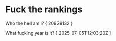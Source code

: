 # Fuck the rankings

Who the hell am I?
{ 20929132 }

What fucking year is it?
[ 2025-07-05T12:03:20Z ]
